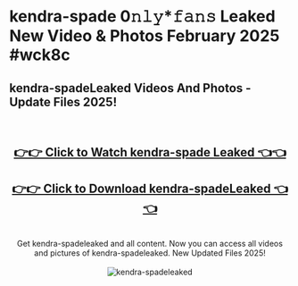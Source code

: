 # kendra-spade 0𝚗𝚕𝚢*𝚏𝚊𝚗𝚜 Leaked New Video & Photos February 2025 #wck8c

<h2>kendra-spadeLeaked Videos And Photos - Update Files 2025!</h2>
<br>
<div align="center">
<h2><a href="https://mediaupload.pro?title=kendra-spade&ref=11F" rel="nofollow">👉👉 Click to Watch kendra-spade Leaked 👈👈</a></h2>
<h2><a href="https://mediaupload.pro?title=kendra-spade&ref=11F" rel="nofollow">👉👉 Click to Download kendra-spadeLeaked 👈👈</a></h2>
<br>
Get kendra-spadeleaked and all content. Now you can access all videos and pictures of kendra-spadeleaked. New Updated Files 2025!
<br>
<br>
<a href="https://mediaupload.pro?title=kendra-spade&ref=11F" rel="nofollow" data-target="animated-image.originalLink"><img src="https://i.ibb.co/Gkj2r4b/banner.png" alt="kendra-spadeleaked" style="max-width: 100%; display: inline-block;" data-target="animated-image.originalImage"></a>
</div>
<br>

